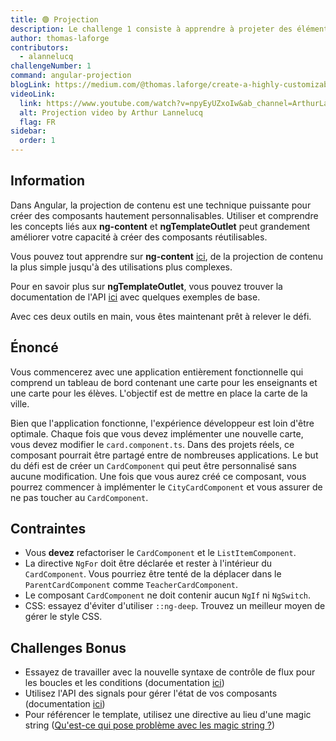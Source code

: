 ```yaml
---
title: 🟢 Projection
description: Le challenge 1 consiste à apprendre à projeter des éléments DOM à travers des composants
author: thomas-laforge
contributors:
  - alannelucq
challengeNumber: 1
command: angular-projection
blogLink: https://medium.com/@thomas.laforge/create-a-highly-customizable-component-cc3a9805e4c5
videoLink:
  link: https://www.youtube.com/watch?v=npyEyUZxoIw&ab_channel=ArthurLannelucq
  alt: Projection video by Arthur Lannelucq
  flag: FR
sidebar:
  order: 1
---
```


## Information

Dans Angular, la projection de contenu est une technique puissante pour créer des composants hautement personnalisables. Utiliser et comprendre les concepts liés aux <b>ng-content</b> et <b>ngTemplateOutlet</b> peut grandement améliorer votre capacité à créer des composants réutilisables.

Vous pouvez tout apprendre sur <b>ng-content</b> [ici](https://angular.dev/guide/components/content-projection), de la projection de contenu la plus simple jusqu'à des utilisations plus complexes.

Pour en savoir plus sur <b>ngTemplateOutlet</b>, vous pouvez trouver la documentation de l'API [ici](https://angular.io/api/common/NgTemplateOutlet) avec quelques exemples de base.

Avec ces deux outils en main, vous êtes maintenant prêt à relever le défi.

## Énoncé

Vous commencerez avec une application entièrement fonctionnelle qui comprend un tableau de bord contenant une carte pour les enseignants et une carte pour les élèves. L'objectif est de mettre en place la carte de la ville.

Bien que l'application fonctionne, l'expérience développeur est loin d'être optimale. Chaque fois que vous devez implémenter une nouvelle carte, vous devez modifier le `card.component.ts`. Dans des projets réels, ce composant pourrait être partagé entre de nombreuses applications. Le but du défi est de créer un `CardComponent` qui peut être personnalisé sans aucune modification. Une fois que vous aurez créé ce composant, vous pourrez commencer à implémenter le `CityCardComponent` et vous assurer de ne pas toucher au `CardComponent`.

## Contraintes

- Vous <b>devez</b> refactoriser le `CardComponent` et le `ListItemComponent`.
- La directive `NgFor` doit être déclarée et rester à l'intérieur du `CardComponent`. Vous pourriez être tenté de la déplacer dans le `ParentCardComponent` comme `TeacherCardComponent`.
- Le composant `CardComponent` ne doit contenir aucun `NgIf` ni `NgSwitch`.
- CSS: essayez d'éviter d'utiliser `::ng-deep`. Trouvez un meilleur moyen de gérer le style CSS.

## Challenges Bonus

- Essayez de travailler avec la nouvelle syntaxe de contrôle de flux pour les boucles et les conditions (documentation [ici](https://angular.dev/guide/templates/control-flow))
- Utilisez l'API des signals pour gérer l'état de vos composants (documentation [ici](https://angular.dev/guide/signals))
- Pour référencer le template, utilisez une directive au lieu d'une magic string ([Qu'est-ce qui pose problème avec les magic string ?](https://softwareengineering.stackexchange.com/a/365344))
